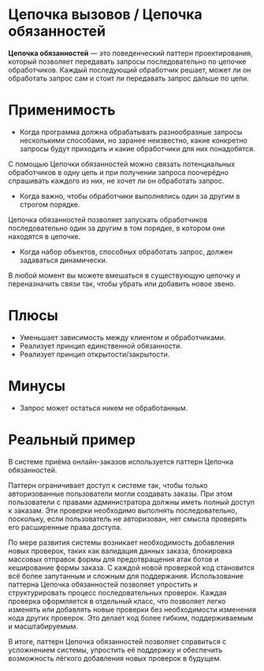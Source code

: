 # Цепочка вызовов / Цепочка обязанностей
**Цепочка обязанностей** — это поведенческий паттерн проектирования, который позволяет передавать запросы последовательно по цепочке обработчиков. Каждый последующий обработчик решает, может ли он обработать запрос сам и стоит ли передавать запрос дальше по цепи.

# Применимость
- Когда программа должна обрабатывать разнообразные запросы несколькими способами, но заранее неизвестно, какие конкретно запросы будут приходить и какие обработчики для них понадобятся.

С помощью Цепочки обязанностей можно связать потенциальных обработчиков в одну цепь и при получении запроса поочерёдно спрашивать каждого из них, не хочет ли он обработать запрос.

- Когда важно, чтобы обработчики выполнялись один за другим в строгом порядке.

Цепочка обязанностей позволяет запускать обработчиков последовательно один за другим в том порядке, в котором они находятся в цепочке.

- Когда набор объектов, способных обработать запрос, должен задаваться динамически.

В любой момент вы можете вмешаться в существующую цепочку и переназначить связи так, чтобы убрать или добавить новое звено.

# Плюсы
- Уменьшает зависимость между клиентом и обработчиками.
- Реализует принцип единственной обязанности.
- Реализует принцип открытости/закрытости.

# Минусы
- Запрос может остаться никем не обработанным.

# Реальный пример
В системе приёма онлайн-заказов используется паттерн Цепочка обязанностей.

Паттерн ограничивает доступ к системе так, чтобы только авторизованные пользователи могли создавать заказы. При этом пользователи с правами администратора должны иметь полный доступ к заказам. Эти проверки необходимо выполнять последовательно, поскольку, если пользователь не авторизован, нет смысла проверять его расширенные права доступа.

По мере развития системы возникает необходимость добавления новых проверок, таких как валидация данных заказа, блокировка массовых отправок формы для предотвращения атак ботов и кеширование формы заказа. С каждой новой проверкой код становится всё более запутанным и сложным для поддержания. Использование паттерна Цепочка обязанностей позволяет упростить и структурировать процесс последовательных проверок. Каждая проверка оформляется в отдельный класс, что позволяет легко изменять или добавлять новые проверки без необходимости изменения кода других проверок. Это делает код более гибким, поддерживаемым и масштабируемым.

В итоге, паттерн Цепочка обязанностей позволяет справиться с усложнением системы, упростить её поддержку и обеспечить возможность лёгкого добавления новых проверок в будущем.
